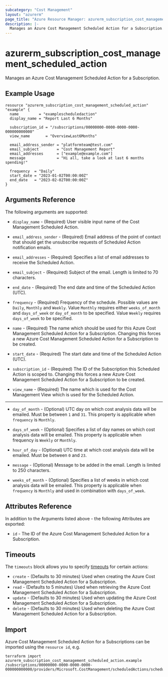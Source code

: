 ```yaml
---
subcategory: "Cost Management"
layout: "azurerm"
page_title: "Azure Resource Manager: azurerm_subscription_cost_management_scheduled_action"
description: |-
  Manages an Azure Cost Management Scheduled Action for a Subscription.
---
```


# azurerm_subscription_cost_management_scheduled_action

Manages an Azure Cost Management Scheduled Action for a Subscription.

## Example Usage

```hcl
resource "azurerm_subscription_cost_management_scheduled_action" "example" {
  name         = "examplescheduledaction"
  display_name = "Report Last 6 Months"

  subscription_id = "/subscriptions/00000000-0000-0000-0000-000000000000"
  view_name       = "OverviewLast6Months"

  email_address_sender = "platformteam@test.com"
  email_subject        = "Cost Management Report"
  email_addresses      = ["example@example.com"]
  message              = "Hi all, take a look at last 6 months spending!"

  frequency  = "Daily"
  start_date = "2023-01-02T00:00:00Z"
  end_date   = "2023-02-02T00:00:00Z"
}
```

## Arguments Reference

The following arguments are supported:

* `display_name` - (Required) User visible input name of the Cost Management Scheduled Action.

* `email_address_sender` - (Required) Email address of the point of contact that should get the unsubscribe requests of Scheduled Action notification emails.

* `email_addresses` - (Required) Specifies a list of email addresses to receive the Scheduled Action.

* `email_subject` - (Required) Subject of the email. Length is limited to 70 characters.

* `end_date` - (Required) The end date and time of the Scheduled Action (UTC).

* `frequency` - (Required) Frequency of the schedule. Possible values are `Daily`, `Monthly` and `Weekly`. Value `Monthly` requires either `weeks_of_month` and `days_of_week` or `day_of_month` to be specified. Value `Weekly` requires `days_of_week` to be specified.

* `name` - (Required) The name which should be used for this Azure Cost Management Scheduled Action for a Subscription. Changing this forces a new Azure Cost Management Scheduled Action for a Subscription to be created.

* `start_date` - (Required) The start date and time of the Scheduled Action (UTC).

* `subscription_id` - (Required) The ID of the Subscription this Scheduled Action is scoped to. Changing this forces a new Azure Cost Management Scheduled Action for a Subscription to be created.

* `view_name` - (Required) The name which is used for the Cost Management View which is used for the Scheduled Action.

---

* `day_of_month` - (Optional) UTC day on which cost analysis data will be emailed. Must be between `1` and `31`. This property is applicable when `frequency` is `Monthly`.

* `days_of_week` - (Optional) Specifies a list of day names on which cost analysis data will be emailed. This property is applicable when frequency is `Weekly` or `Monthly`.

* `hour_of_day` - (Optional) UTC time at which cost analysis data will be emailed. Must be between `0` and `23`.

* `message` - (Optional) Message to be added in the email. Length is limited to 250 characters.

* `weeks_of_month` - (Optional) Specifies a list of weeks in which cost analysis data will be emailed. This property is applicable when `frequency` is `Monthly` and used in combination with `days_of_week`.

## Attributes Reference

In addition to the Arguments listed above - the following Attributes are exported: 

* `id` - The ID of the Azure Cost Management Scheduled Action for a Subscription.

## Timeouts

The `timeouts` block allows you to specify [timeouts](https://www.terraform.io/language/resources/syntax#operation-timeouts) for certain actions:

* `create` - (Defaults to 30 minutes) Used when creating the Azure Cost Management Scheduled Action for a Subscription.
* `read` - (Defaults to 5 minutes) Used when retrieving the Azure Cost Management Scheduled Action for a Subscription.
* `update` - (Defaults to 30 minutes) Used when updating the Azure Cost Management Scheduled Action for a Subscription.
* `delete` - (Defaults to 30 minutes) Used when deleting the Azure Cost Management Scheduled Action for a Subscription.

## Import

Azure Cost Management Scheduled Action for a Subscriptions can be imported using the `resource id`, e.g.

```shell
terraform import azurerm_subscription_cost_management_scheduled_action.example /subscriptions/00000000-0000-0000-0000-000000000000/providers/Microsoft.CostManagement/scheduledActions/scheduledaction1
```
